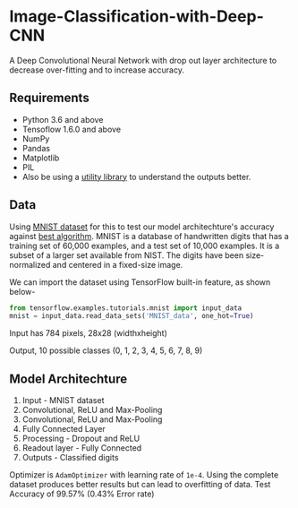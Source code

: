 # Image-Classification-with-Deep-CNN
A Deep Convolutional Neural Network with drop out layer architecture to decrease over-fitting and to increase accuracy.

## Requirements
- Python 3.6 and above
- Tensoflow 1.6.0 and above
- NumPy
- Pandas
- Matplotlib
- PIL
- Also be using a [utility library](http://deeplearning.net/tutorial/code/utils.py) to understand the outputs better.

## Data
Using [MNIST dataset](http://yann.lecun.com/exdb/mnist/) for this to test our model architechture's accuracy against [best algorithm](https://cs.nyu.edu/~wanli/dropc/).
MNIST is a database of handwritten digits that has a training set of 60,000 examples, and a test set of 10,000 examples. It is a subset of a larger set available from NIST. The digits have been size-normalized and centered in a fixed-size image.

We can import the dataset using TensorFlow built-in feature, as shown below-
```Python
from tensorflow.examples.tutorials.mnist import input_data
mnist = input_data.read_data_sets('MNIST_data', one_hot=True)
```
Input has 784 pixels, 28x28 (widthxheight)

Output, 10 possible classes (0, 1, 2, 3, 4, 5, 6, 7, 8, 9)


## Model Architechture
1. Input - MNIST dataset
2. Convolutional, ReLU and Max-Pooling
3. Convolutional, ReLU and Max-Pooling
4. Fully Connected Layer
5. Processing - Dropout and ReLU
6. Readout layer - Fully Connected
7. Outputs - Classified digits

Optimizer is `AdamOptimizer` with learning rate of `1e-4`. Using the complete dataset produces better results but can lead to overfitting of data. Test Accuracy of 99.57% (0.43% Error rate)
